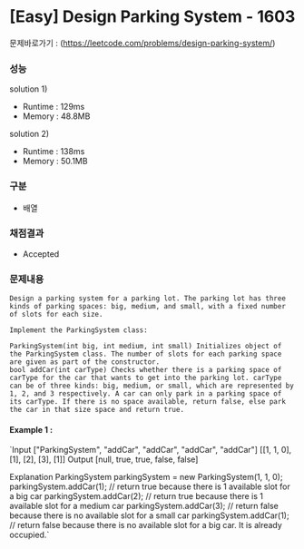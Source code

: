 # [Easy] Design Parking System - 1603

문제바로가기 : (https://leetcode.com/problems/design-parking-system/)

### 성능

solution 1)

- Runtime : 129ms
- Memory : 48.8MB

solution 2)

- Runtime : 138ms
- Memory : 50.1MB

### 구분

- 배열

### 채점결과

- Accepted

### 문제내용

    Design a parking system for a parking lot. The parking lot has three kinds of parking spaces: big, medium, and small, with a fixed number of slots for each size.

    Implement the ParkingSystem class:

    ParkingSystem(int big, int medium, int small) Initializes object of the ParkingSystem class. The number of slots for each parking space are given as part of the constructor.
    bool addCar(int carType) Checks whether there is a parking space of carType for the car that wants to get into the parking lot. carType can be of three kinds: big, medium, or small, which are represented by 1, 2, and 3 respectively. A car can only park in a parking space of its carType. If there is no space available, return false, else park the car in that size space and return true.

#### Example 1 :

`Input
["ParkingSystem", "addCar", "addCar", "addCar", "addCar"]
[[1, 1, 0], [1], [2], [3], [1]]
Output
[null, true, true, false, false]

Explanation
ParkingSystem parkingSystem = new ParkingSystem(1, 1, 0);
parkingSystem.addCar(1); // return true because there is 1 available slot for a big car
parkingSystem.addCar(2); // return true because there is 1 available slot for a medium car
parkingSystem.addCar(3); // return false because there is no available slot for a small car
parkingSystem.addCar(1); // return false because there is no available slot for a big car. It is already occupied.`
